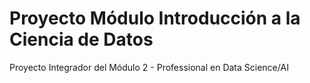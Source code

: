 # Proyecto Módulo Introducción a la Ciencia de Datos
Proyecto Integrador del Módulo 2 - Professional en Data Science/AI
